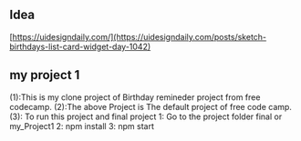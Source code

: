## Idea

[https://uidesigndaily.com/](https://uidesigndaily.com/posts/sketch-birthdays-list-card-widget-day-1042)


## my project 1
(1):This is my clone project of Birthday remineder project from free codecamp.
(2):The above Project is The default project of free code camp.
(3): To run this project and final project
     1: Go to the project folder final or my_Project1
     2: npm install
     3: npm start
